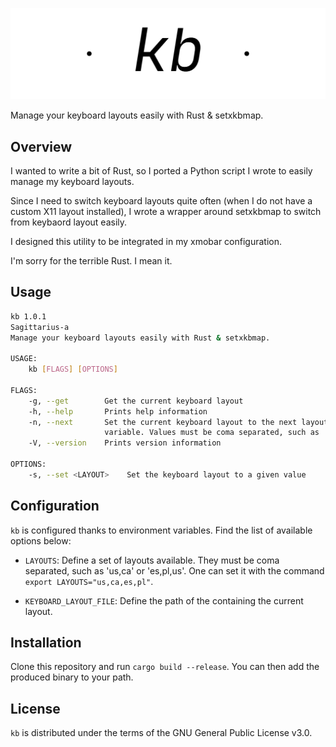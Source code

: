 ![kb](assets/kb.png)

Manage your keyboard layouts easily with Rust & setxkbmap.

## Overview

I wanted to write a bit of Rust, so I ported a Python script I wrote to easily
manage my keyboard layouts.

Since I need to switch keyboard layouts quite often (when I do not have a
custom X11 layout installed), I wrote a wrapper around setxkbmap to switch from
keybaord layout easily.

I designed this utility to be integrated in my xmobar configuration.

I'm sorry for the terrible Rust. I mean it.

## Usage

```sh
kb 1.0.1
Sagittarius-a
Manage your keyboard layouts easily with Rust & setxkbmap.

USAGE:
    kb [FLAGS] [OPTIONS]

FLAGS:
    -g, --get        Get the current keyboard layout
    -h, --help       Prints help information
    -n, --next       Set the current keyboard layout to the next layout available. Read the LAYOUTS environment
                     variable. Values must be coma separated, such as 'us,fr'.
    -V, --version    Prints version information

OPTIONS:
    -s, --set <LAYOUT>    Set the keyboard layout to a given value
```

## Configuration

`kb` is configured thanks to environment variables. Find the list of available
options below:

- `LAYOUTS`: Define a set of layouts available. They must be coma separated, such as 'us,ca' or 'es,pl,us'. One can set it with the command `export LAYOUTS="us,ca,es,pl"`.

- `KEYBOARD_LAYOUT_FILE`: Define the path of the containing the current layout.

## Installation

Clone this repository and run `cargo build --release`. You can then add the produced binary to your path.

## License

`kb` is distributed under the terms of the GNU General Public License v3.0.
